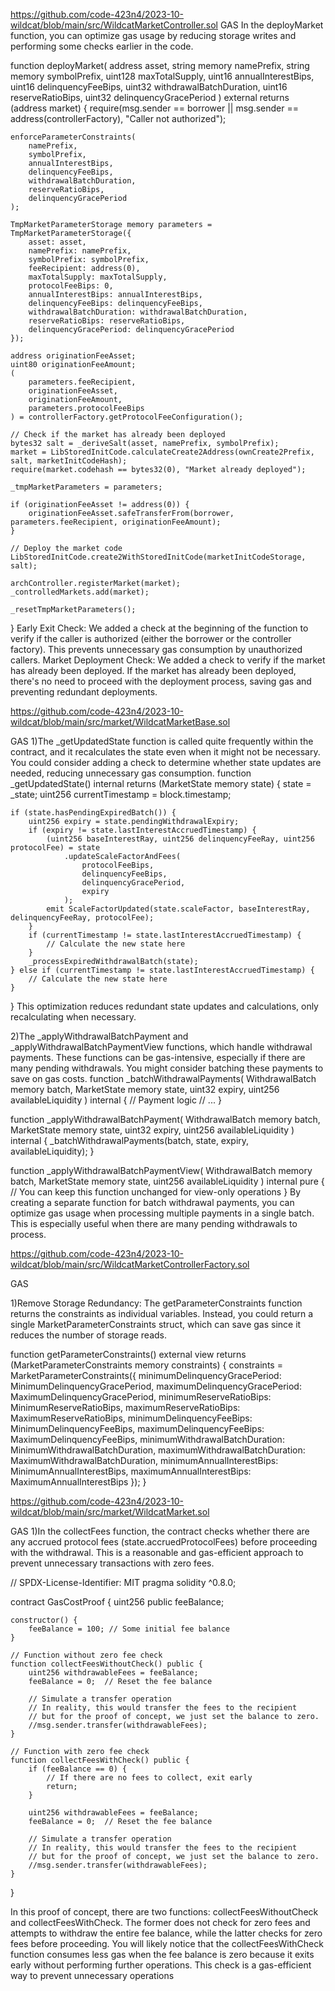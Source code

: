 
https://github.com/code-423n4/2023-10-wildcat/blob/main/src/WildcatMarketController.sol
GAS
In the deployMarket function, you can optimize gas usage by reducing storage writes and performing some checks earlier in the code. 

function deployMarket(
    address asset,
    string memory namePrefix,
    string memory symbolPrefix,
    uint128 maxTotalSupply,
    uint16 annualInterestBips,
    uint16 delinquencyFeeBips,
    uint32 withdrawalBatchDuration,
    uint16 reserveRatioBips,
    uint32 delinquencyGracePeriod
) external returns (address market) {
    require(msg.sender == borrower || msg.sender == address(controllerFactory), "Caller not authorized");
    
    enforceParameterConstraints(
        namePrefix,
        symbolPrefix,
        annualInterestBips,
        delinquencyFeeBips,
        withdrawalBatchDuration,
        reserveRatioBips,
        delinquencyGracePeriod
    );

    TmpMarketParameterStorage memory parameters = TmpMarketParameterStorage({
        asset: asset,
        namePrefix: namePrefix,
        symbolPrefix: symbolPrefix,
        feeRecipient: address(0),
        maxTotalSupply: maxTotalSupply,
        protocolFeeBips: 0,
        annualInterestBips: annualInterestBips,
        delinquencyFeeBips: delinquencyFeeBips,
        withdrawalBatchDuration: withdrawalBatchDuration,
        reserveRatioBips: reserveRatioBips,
        delinquencyGracePeriod: delinquencyGracePeriod
    });

    address originationFeeAsset;
    uint80 originationFeeAmount;
    (
        parameters.feeRecipient,
        originationFeeAsset,
        originationFeeAmount,
        parameters.protocolFeeBips
    ) = controllerFactory.getProtocolFeeConfiguration();

    // Check if the market has already been deployed
    bytes32 salt = _deriveSalt(asset, namePrefix, symbolPrefix);
    market = LibStoredInitCode.calculateCreate2Address(ownCreate2Prefix, salt, marketInitCodeHash);
    require(market.codehash == bytes32(0), "Market already deployed");

    _tmpMarketParameters = parameters;

    if (originationFeeAsset != address(0)) {
        originationFeeAsset.safeTransferFrom(borrower, parameters.feeRecipient, originationFeeAmount);
    }

    // Deploy the market code
    LibStoredInitCode.create2WithStoredInitCode(marketInitCodeStorage, salt);

    archController.registerMarket(market);
    _controlledMarkets.add(market);

    _resetTmpMarketParameters();
}
Early Exit Check: We added a check at the beginning of the function to verify if the caller is authorized (either the borrower or the controller factory). This prevents unnecessary gas consumption by unauthorized callers.
Market Deployment Check: We added a check to verify if the market has already been deployed. If the market has already been deployed, there's no need to proceed with the deployment process, saving gas and preventing redundant deployments.

https://github.com/code-423n4/2023-10-wildcat/blob/main/src/market/WildcatMarketBase.sol

GAS
1)The _getUpdatedState function is called quite frequently within the contract, and it recalculates the state even when it might not be necessary. You could consider adding a check to determine whether state updates are needed, reducing unnecessary gas consumption.
function _getUpdatedState() internal returns (MarketState memory state) {
    state = _state;
    uint256 currentTimestamp = block.timestamp;

    if (state.hasPendingExpiredBatch()) {
        uint256 expiry = state.pendingWithdrawalExpiry;
        if (expiry != state.lastInterestAccruedTimestamp) {
            (uint256 baseInterestRay, uint256 delinquencyFeeRay, uint256 protocolFee) = state
                .updateScaleFactorAndFees(
                    protocolFeeBips,
                    delinquencyFeeBips,
                    delinquencyGracePeriod,
                    expiry
                );
            emit ScaleFactorUpdated(state.scaleFactor, baseInterestRay, delinquencyFeeRay, protocolFee);
        }
        if (currentTimestamp != state.lastInterestAccruedTimestamp) {
            // Calculate the new state here
        }
        _processExpiredWithdrawalBatch(state);
    } else if (currentTimestamp != state.lastInterestAccruedTimestamp) {
        // Calculate the new state here
    }
}
This optimization reduces redundant state updates and calculations, only recalculating when necessary.

2)The _applyWithdrawalBatchPayment and _applyWithdrawalBatchPaymentView functions, which handle withdrawal payments. These functions can be gas-intensive, especially if there are many pending withdrawals. You might consider batching these payments to save on gas costs.
function _batchWithdrawalPayments(
    WithdrawalBatch memory batch,
    MarketState memory state,
    uint32 expiry,
    uint256 availableLiquidity
) internal {
    // Payment logic
    // ...
}

function _applyWithdrawalBatchPayment(
    WithdrawalBatch memory batch,
    MarketState memory state,
    uint32 expiry,
    uint256 availableLiquidity
) internal {
    _batchWithdrawalPayments(batch, state, expiry, availableLiquidity);
}

function _applyWithdrawalBatchPaymentView(
    WithdrawalBatch memory batch,
    MarketState memory state,
    uint256 availableLiquidity
) internal pure {
    // You can keep this function unchanged for view-only operations
}
By creating a separate function for batch withdrawal payments, you can optimize gas usage when processing multiple payments in a single batch. This is especially useful when there are many pending withdrawals to process.

https://github.com/code-423n4/2023-10-wildcat/blob/main/src/WildcatMarketControllerFactory.sol

GAS

1)Remove Storage Redundancy: The getParameterConstraints function returns the constraints as individual variables. Instead, you could return a single MarketParameterConstraints struct, which can save gas since it reduces the number of storage reads.

function getParameterConstraints() external view returns (MarketParameterConstraints memory constraints) {
    constraints = MarketParameterConstraints({
        minimumDelinquencyGracePeriod: MinimumDelinquencyGracePeriod,
        maximumDelinquencyGracePeriod: MaximumDelinquencyGracePeriod,
        minimumReserveRatioBips: MinimumReserveRatioBips,
        maximumReserveRatioBips: MaximumReserveRatioBips,
        minimumDelinquencyFeeBips: MinimumDelinquencyFeeBips,
        maximumDelinquencyFeeBips: MaximumDelinquencyFeeBips,
        minimumWithdrawalBatchDuration: MinimumWithdrawalBatchDuration,
        maximumWithdrawalBatchDuration: MaximumWithdrawalBatchDuration,
        minimumAnnualInterestBips: MinimumAnnualInterestBips,
        maximumAnnualInterestBips: MaximumAnnualInterestBips
    });
}

https://github.com/code-423n4/2023-10-wildcat/blob/main/src/market/WildcatMarket.sol

GAS
1)In the collectFees function, the contract checks whether there are any accrued protocol fees (state.accruedProtocolFees) before proceeding with the withdrawal. This is a reasonable and gas-efficient approach to prevent unnecessary transactions with zero fees.

// SPDX-License-Identifier: MIT
pragma solidity ^0.8.0;

contract GasCostProof {
    uint256 public feeBalance;

    constructor() {
        feeBalance = 100; // Some initial fee balance
    }

    // Function without zero fee check
    function collectFeesWithoutCheck() public {
        uint256 withdrawableFees = feeBalance;
        feeBalance = 0;  // Reset the fee balance

        // Simulate a transfer operation
        // In reality, this would transfer the fees to the recipient
        // but for the proof of concept, we just set the balance to zero.
        //msg.sender.transfer(withdrawableFees);
    }

    // Function with zero fee check
    function collectFeesWithCheck() public {
        if (feeBalance == 0) {
            // If there are no fees to collect, exit early
            return;
        }

        uint256 withdrawableFees = feeBalance;
        feeBalance = 0;  // Reset the fee balance

        // Simulate a transfer operation
        // In reality, this would transfer the fees to the recipient
        // but for the proof of concept, we just set the balance to zero.
        //msg.sender.transfer(withdrawableFees);
    }
}

In this proof of concept, there are two functions: collectFeesWithoutCheck and collectFeesWithCheck. The former does not check for zero fees and attempts to withdraw the entire fee balance, while the latter checks for zero fees before proceeding.
You will likely notice that the collectFeesWithCheck function consumes less gas when the fee balance is zero because it exits early without performing further operations. This check is a gas-efficient way to prevent unnecessary operations 